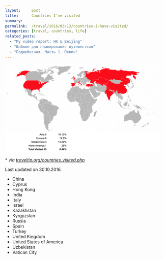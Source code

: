 ```yaml
---
layout:     post
title:      Countries I've visited
summary:
permalink:  /travel/2016/03/13/countries-i-have-visited/
categories: [travel, countries, life]
related_posts:
  - "My video report: HK & Beijing"
  - "Шаблон для планирования путешествия"
  - "Поднебесная. Часть 1. Пекин"
---
```


![](/images/2016-03-13-countries-i-have-visited.png)

\* *via [traveltip.org/countries_visited.php](https://traveltip.org/countries_visited.php)*

Last updated on 30.10.2016.

* China
* Cyprus
* Hong Kong
* India
* Italy
* Israel
* Kazakhstan
* Kyrgyzstan
* Russia
* Spain
* Turkey
* United Kingdom
* United States of America
* Uzbekistan
* Vatican City
